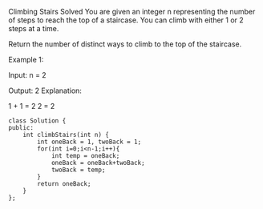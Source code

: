 Climbing Stairs
Solved
You are given an integer n representing the number of steps to reach the top of a staircase. You can climb with either 1 or 2 steps at a time.

Return the number of distinct ways to climb to the top of the staircase.

Example 1:

Input: n = 2

Output: 2
Explanation:

1 + 1 = 2
2 = 2

```
class Solution {
public:
    int climbStairs(int n) {
        int oneBack = 1, twoBack = 1;
        for(int i=0;i<n-1;i++){
            int temp = oneBack;
            oneBack = oneBack+twoBack;
            twoBack = temp;
        }
        return oneBack;
    }
};
```
